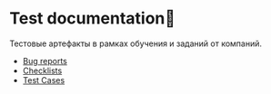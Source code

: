 # Test documentation:scroll:
Тестовые артефакты в рамках обучения и заданий от компаний.
+ [Bug reports](https://github.com/Ed-Yunusov/Test-documentation/tree/main/Bug%20reports)
+ [Checklists](https://github.com/Ed-Yunusov/Test-documentation/tree/main/Checklist)
+ [Test Cases](https://github.com/Ed-Yunusov/Test-documentation/tree/main/Test%20cases)
